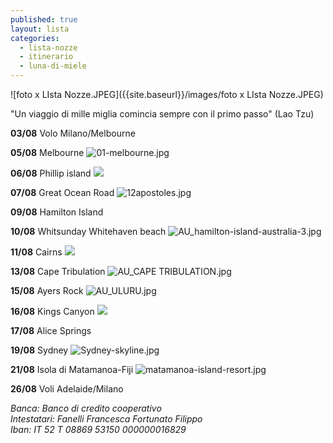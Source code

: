```yaml
---
published: true
layout: lista
categories:
  - lista-nozze
  - itinerario
  - luna-di-miele
---
```

![foto x LIsta Nozze.JPEG]({{site.baseurl}}/images/foto x LIsta Nozze.JPEG)
<div class="citazione">
"Un viaggio di mille miglia comincia sempre con il primo passo" (Lao Tzu)
</div>

**03/08** Volo Milano/Melbourne

**05/08** Melbourne
![01-melbourne.jpg]({{site.baseurl}}/images/01-melbourne.jpg)

**06/08** Phillip island
![]({{site.baseurl}}/images/PENGUINS%20PARADE.jpg)

**07/08** Great Ocean Road
![12apostoles.jpg]({{site.baseurl}}/images/12apostoles.jpg)

**09/08** Hamilton Island

**10/08** Whitsunday Whitehaven beach
![AU_hamilton-island-australia-3.jpg]({{site.baseurl}}/images/AU_hamilton-island-australia-3.jpg)

**11/08** Cairns
![]({{site.baseurl}}/images/AU_BARRIERA%20CORALLINA%20MOOD.jpg)

**13/08** Cape Tribulation
![AU_CAPE TRIBULATION.jpg]({{site.baseurl}}/images/AU_CAPE%20TRIBULATION.jpg)

**15/08** Ayers Rock
![AU_ULURU.jpg]({{site.baseurl}}/images/AU_ULURU.jpg)

**16/08** Kings Canyon
![]({{site.baseurl}}/images/AU_kings-canyon-australia-6.jpg)

**17/08** Alice Springs

**19/08** Sydney
![Sydney-skyline.jpg]({{site.baseurl}}/images/Sydney-skyline.jpg)

**21/08** Isola di Matamanoa-Fiji
![matamanoa-island-resort.jpg]({{site.baseurl}}/images/matamanoa-island-resort.jpg)

**26/08** Voli Adelaide/Milano
	 

<address>
Banca: Banco di credito cooperativo<br/>
Intestatari: Fanelli Francesca  Fortunato Filippo<br/>
Iban: IT 52 T 08869 53150 000000016829<br/>
</address>
